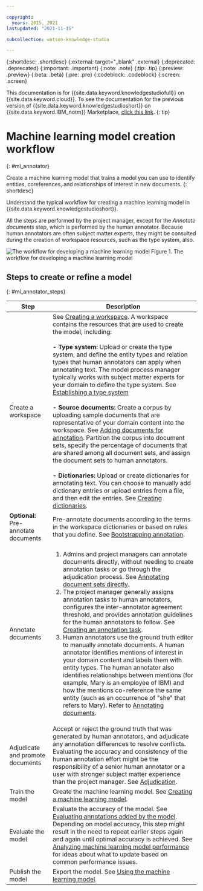 ```yaml
---

copyright:
  years: 2015, 2021
lastupdated: "2021-11-15"

subcollection: watson-knowledge-studio

---
```


{:shortdesc: .shortdesc}
{:external: target="_blank" .external}
{:deprecated: .deprecated}
{:important: .important}
{:note: .note}
{:tip: .tip}
{:preview: .preview}
{:beta: .beta}
{:pre: .pre}
{:codeblock: .codeblock}
{:screen: .screen}

This documentation is for {{site.data.keyword.knowledgestudiofull}} on {{site.data.keyword.cloud}}. To see the documentation for the previous version of {{site.data.keyword.knowledgestudioshort}} on {{site.data.keyword.IBM_notm}} Marketplace, [click this link](/docs/knowledge-studio?topic=knowledge-studio-ml_annotator).
{: tip}

# Machine learning model creation workflow
{: #ml_annotator}

Create a machine learning model that trains a model you can use to identify entities, coreferences, and relationships of interest in new documents.
{: shortdesc}

Understand the typical workflow for creating a machine learning model in {{site.data.keyword.knowledgestudioshort}}.

All the steps are performed by the project manager, except for the *Annotate documents* step, which is performed by the human annotator. Because human annotators are often subject matter experts, they might be consulted during the creation of workspace resources, such as the type system, also.

![The workflow for developing a machine learning model](images/wks-checklist.svg "Shows the key steps you must perform to create a model") Figure 1. The workflow for developing a machine learning model

## Steps to create or refine a model
{: #ml_annotator_steps}

| **Step** | **Description** |
| --- | --- |
| Create a workspace | See [Creating a workspace](/docs/watson-knowledge-studio-data?topic=watson-knowledge-studio-data-create-project). A workspace contains the resources that are used to create the model, including:<br></br>**- Type system:** Upload or create the type system, and define the entity types and relation types that human annotators can apply when annotating text. The model process manager typically works with subject matter experts for your domain to define the type system. See [Establishing a type system](/docs/watson-knowledge-studio-data?topic=watson-knowledge-studio-data-typesystem)<br></br>**- Source documents:** Create a corpus by uploading sample documents that are representative of your domain content into the workspace. See [Adding documents for annotation](/docs/watson-knowledge-studio-data?topic=watson-knowledge-studio-data-documents-for-annotation). Partition the corpus into document sets, specify the percentage of documents that are shared among all document sets, and assign the document sets to human annotators.<br></br>**- Dictionaries:** Upload or create dictionaries for annotating text. You can choose to manually add dictionary entries or upload entries from a file, and then edit the entries. See [Creating dictionaries](/docs/watson-knowledge-studio-data?topic=watson-knowledge-studio-data-dictionaries).|
| **Optional:** Pre-annotate documents | Pre-annotate documents according to the terms in the workspace dictionaries or based on rules that you define. See [Bootstrapping annotation](/docs/watson-knowledge-studio-data?topic=watson-knowledge-studio-data-preannotation). |
| Annotate documents | <ol><li>Admins and project managers can annotate documents directly, without needing to create annotation tasks or go through the adjudication process. See [Annotating document sets directly](/docs/watson-knowledge-studio-data?topic=watson-knowledge-studio-data-annotating-document-sets-directly).</li><li>The project manager generally assigns annotation tasks to human annotators, configures the inter-annotator agreement threshold, and provides annotation guidelines for the human annotators to follow. See [Creating an annotation task](/docs/watson-knowledge-studio-data?topic=watson-knowledge-studio-data-annotate-documents#wks_hatask).</li><li>Human annotators use the ground truth editor to manually annotate documents. A human annotator identifies mentions of interest in your domain content and labels them with entity types. The human annotator also identifies relationships between mentions (for example, Mary is an employee of IBM) and how the mentions co-reference the same entity (such as an occurrence of "she" that refers to Mary). Refer to [Annotating documents](/docs/watson-knowledge-studio-data?topic=watson-knowledge-studio-data-user-guide).</li></ol> |
| Adjudicate and promote documents | Accept or reject the ground truth that was generated by human annotators, and adjudicate any annotation differences to resolve conflicts. Evaluating the accuracy and consistency of the human annotation effort might be the responsibility of a senior human annotator or a user with stronger subject matter experience than the project manager. See [Adjudication](/docs/watson-knowledge-studio-data?topic=watson-knowledge-studio-data-build-groundtruth#wks_haperform). |
| Train the model | Create the machine learning model. See [Creating a machine learning model](/docs/watson-knowledge-studio-data?topic=watson-knowledge-studio-data-train-ml#wks_madocsets). |
| Evaluate the model | Evaluate the accuracy of the model. See [Evaluating annotations added by the model](/docs/watson-knowledge-studio-data?topic=watson-knowledge-studio-data-train-ml#wks_matest). Depending on model accuracy, this step might result in the need to repeat earlier steps again and again until optimal accuracy is achieved. See [Analyzing machine learning model performance](/docs/watson-knowledge-studio-data?topic=watson-knowledge-studio-data-evaluate-ml) for ideas about what to update based on common performance issues. |
| Publish the model | Export the model. See [Using the machine learning model](/docs/watson-knowledge-studio-data?topic=watson-knowledge-studio-data-publish-ml). |
